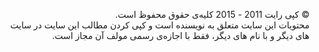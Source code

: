 ﻿<p dir="rtl">
© کپی رایت 2011 - 2015 کلیه‌ی حقوق محفوظ است.<br />
محتویات این سایت متعلق به نویسنده است و کپی کردن مطالب این سایت در سایت های دیگر و با نام های دیگر، فقط با اجازه‌ی رسمی مولف آن مجاز است.
</p>

